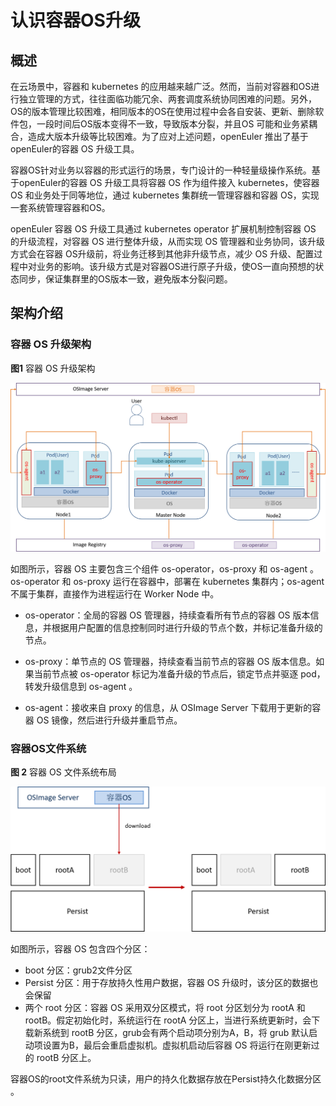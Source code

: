 # 认识容器OS升级

## 概述

在云场景中，容器和 kubernetes 的应用越来越广泛。然而，当前对容器和OS进行独立管理的方式，往往面临功能冗余、两套调度系统协同困难的问题。另外，OS的版本管理比较困难，相同版本的OS在使用过程中会各自安装、更新、删除软件包，一段时间后OS版本变得不一致，导致版本分裂，并且OS 可能和业务紧耦合，造成大版本升级等比较困难。为了应对上述问题，openEuler 推出了基于openEuler的容器 OS 升级工具。

容器OS针对业务以容器的形式运行的场景，专门设计的一种轻量级操作系统。基于openEuler的容器 OS 升级工具将容器 OS 作为组件接入 kubernetes，使容器 OS 和业务处于同等地位，通过 kubernetes 集群统一管理容器和容器 OS，实现一套系统管理容器和OS。

openEuler 容器 OS 升级工具通过 kubernetes operator 扩展机制控制容器 OS 的升级流程，对容器 OS 进行整体升级，从而实现 OS 管理器和业务协同，该升级方式会在容器 OS升级前，将业务迁移到其他非升级节点，减少 OS 升级、配置过程中对业务的影响。该升级方式是对容器OS进行原子升级，使OS一直向预想的状态同步，保证集群里的OS版本一致，避免版本分裂问题。

## 架构介绍

### 容器 OS 升级架构

**图1** 容器 OS 升级架构 

![](.\figures\容器OS架构.png)

如图所示，容器 OS 主要包含三个组件 os-operator，os-proxy 和 os-agent 。os-operator 和 os-proxy 运行在容器中，部署在 kubernetes 集群内；os-agent 不属于集群，直接作为进程运行在 Worker Node 中。

- os-operator：全局的容器 OS 管理器，持续查看所有节点的容器 OS 版本信息，并根据用户配置的信息控制同时进行升级的节点个数，并标记准备升级的节点。

- os-proxy：单节点的 OS 管理器，持续查看当前节点的容器 OS 版本信息。如果当前节点被 os-operator 标记为准备升级的节点后，锁定节点并驱逐 pod，转发升级信息到 os-agent 。

- os-agent：接收来自 proxy 的信息，从 OSImage Server 下载用于更新的容器 OS 镜像，然后进行升级并重启节点。


### 容器OS文件系统

**图 2** 容器  OS 文件系统布局

![](.\figures\容器OS文件布局.png)



如图所示，容器 OS 包含四个分区：

- boot 分区：grub2文件分区
- Persist 分区：用于存放持久性用户数据，容器 OS 升级时，该分区的数据也会保留
- 两个 root 分区：容器 OS 采用双分区模式，将 root 分区划分为 rootA 和 rootB。假定初始化时，系统运行在 rootA 分区上，当进行系统更新时，会下载新系统到 rootB 分区，grub会有两个启动项分别为A，B，将 grub 默认启动项设置为B，最后会重启虚拟机。虚拟机启动后容器 OS 将运行在刚更新过的 rootB 分区上。

容器OS的root文件系统为只读，用户的持久化数据存放在Persist持久化数据分区 。